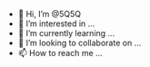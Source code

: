 - 👋 Hi, I’m @5Q5Q
- 👀 I’m interested in ...
- 🌱 I’m currently learning ...
- 💞️ I’m looking to collaborate on ...
- 📫 How to reach me ...

<!---
5Q5Q/5Q5Q is a ✨ special ✨ repository because its `README.md` (this file) appears on your GitHub profile.
You can click the Preview link to take a look at your changes.
--->
